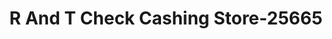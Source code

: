 ---
f_zip-code: 33030
f_state-code: FL
title: R And T Check Cashing Store-25665
f_phone: 305-248-0480
f_city-only: Homestead
f_address: 609 West Mowry Drive Homestead
f_location-unique-id: '25665'
slug: r-and-t-check-cashing-store-25665
updated-on: '2024-05-30T13:46:58.046Z'
created-on: '2024-05-30T13:36:59.803Z'
published-on: '2024-05-30T13:54:32.469Z'
f_city-state: cms/city/homestead-fl.md
f_company: cms/company/r-and-t-check-cashing-store.md
f_state: cms/state/florida.md
layout: '[payday-loan].html'
tags: payday-loan
---